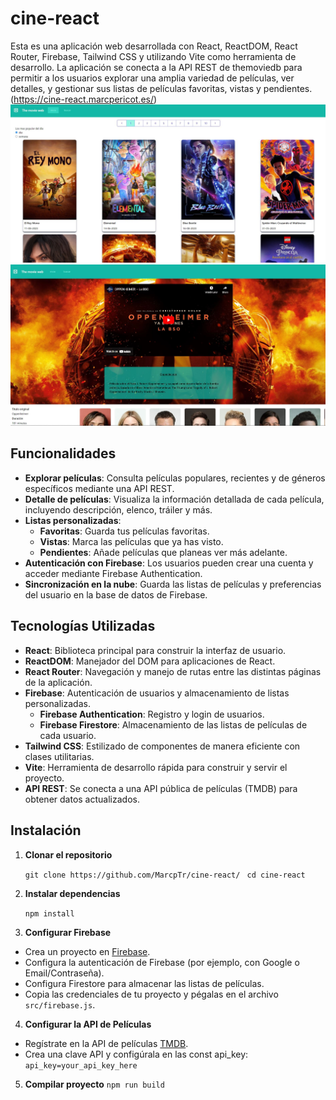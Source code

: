 # cine-react
Esta es una aplicación web desarrollada con React, ReactDOM, React Router, Firebase, Tailwind CSS y utilizando Vite como herramienta de desarrollo. La aplicación se conecta a la API REST de themoviedb para permitir a los usuarios explorar una amplia variedad de películas, ver detalles, y gestionar sus listas de películas favoritas, vistas y pendientes.
(https://cine-react.marcpericot.es/)
![](https://raw.githubusercontent.com/MarcpTr/cine-react/main/index.JPG)
![](https://raw.githubusercontent.com/MarcpTr/cine-react/main/info.JPG)


## Funcionalidades

-   **Explorar películas**: Consulta películas populares, recientes y de géneros específicos mediante una API REST.
-   **Detalle de películas**: Visualiza la información detallada de cada película, incluyendo descripción, elenco, tráiler y más.
-   **Listas personalizadas**:
    -   **Favoritas**: Guarda tus películas favoritas.
    -   **Vistas**: Marca las películas que ya has visto.
    -   **Pendientes**: Añade películas que planeas ver más adelante.
-   **Autenticación con Firebase**: Los usuarios pueden crear una cuenta y acceder mediante Firebase Authentication.
-   **Sincronización en la nube**: Guarda las listas de películas y preferencias del usuario en la base de datos de Firebase.
## Tecnologías Utilizadas

-   **React**: Biblioteca principal para construir la interfaz de usuario.
-   **ReactDOM**: Manejador del DOM para aplicaciones de React.
-   **React Router**: Navegación y manejo de rutas entre las distintas páginas de la aplicación.
-   **Firebase**: Autenticación de usuarios y almacenamiento de listas personalizadas.
    -   **Firebase Authentication**: Registro y login de usuarios.
    -   **Firebase Firestore**: Almacenamiento de las listas de películas de cada usuario.
-   **Tailwind CSS**: Estilizado de componentes de manera eficiente con clases utilitarias.
-   **Vite**: Herramienta de desarrollo rápida para construir y servir el proyecto.
-   **API REST**: Se conecta a una API pública de películas (TMDB) para obtener datos actualizados.

## Instalación

1.  **Clonar el repositorio**
    

    
    `git clone https://github.com/MarcpTr/cine-react/`
   ` cd cine-react` 
    
2.  **Instalar dependencias**
    
    `npm install` 
    
3.  **Configurar Firebase**

-   Crea un proyecto en [Firebase](https://firebase.google.com/).
-   Configura la autenticación de Firebase (por ejemplo, con Google o Email/Contraseña).
-   Configura Firestore para almacenar las listas de películas.
-   Copia las credenciales de tu proyecto y pégalas en el archivo `src/firebase.js`.
4. **Configurar la API de Películas**

-   Regístrate en la API de películas  [TMDB](https://www.themoviedb.org/).
-   Crea una clave API y configúrala en las const api_key:
`api_key=your_api_key_here`
5. **Compilar proyecto**
`
npm run build
`
